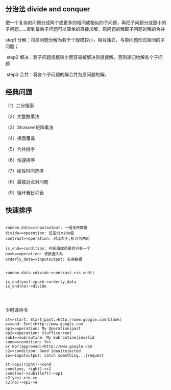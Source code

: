 

## 分治法 divide and conquer



把一个复杂的问题分成两个或更多的相同或相似的子问题，再把子问题分成更小的子问题……直到最后子问题可以简单的直接求解，原问题的解即子问题的解的合并

   step1 分解：将原问题分解为若干个规模较小，相互独立，与原问题形式相同的子问题；

​    step2 解决：若子问题规模较小而容易被解决则直接解，否则递归地解各个子问题

​    step3 合并：将各个子问题的解合并为原问题的解。



## 经典问题

 （1）二分搜索

（2）大整数乘法

 （3）Strassen矩阵乘法

（4）棋盘覆盖

（5）合并排序

（6）快速排序

（7）线性时间选择

（8）最接近点对问题

（9）循环赛日程表

## 快速排序





```flow

random_data=>inputoutput: 一组无序数据
divide=>operation: 设定divide值
contrast=>operation: 对比大小,拆分为两组

is_end=>condition: 判定组成员是否只有一个
push=>operation: 该数据入队
orderly_data=>inputoutput: 有序数据


random_data->divide->contrast->is_end()

is_end(yes)->push->orderly_data
is_end(no)->divide




```
少时诵诗书
```flow
st=>start: Start|past:>http://www.google.com[blank]
e=>end: End:>http://www.google.com
op1=>operation: My Operation|past
op2=>operation: Stuff|current
sub1=>subroutine: My Subroutine|invalid
cond=>condition: Yes
or No?|approved:>http://www.google.com
c2=>condition: Good idea|rejected
io=>inputoutput: catch something...|request

st->op1(right)->cond
cond(yes, right)->c2
cond(no)->sub1(left)->op1
c2(yes)->io->e
c2(no)->op2->e
```